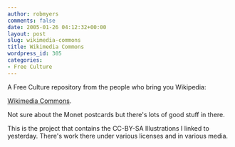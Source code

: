 ```yaml
---
author: robmyers
comments: false
date: 2005-01-26 04:12:32+00:00
layout: post
slug: wikimedia-commons
title: Wikimedia Commons
wordpress_id: 305
categories:
- Free Culture
---
```


A Free Culture repository from the people who bring you Wikipedia:  
  
[Wikimedia Commons](http://commons.wikimedia.org/wiki/Main_Page).  
  
Not sure about the Monet postcards but there's lots of good stuff in there.  
  
This is the project that contains the CC-BY-SA Illustrations I linked to yesterday. There's work there under various licenses and in various media.

  


